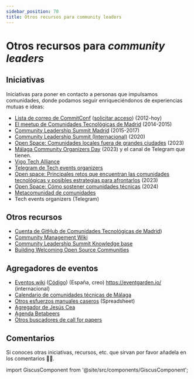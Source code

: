 ```yaml
---
sidebar_position: 70
title: Otros recursos para community leaders
---
```


# Otros recursos para _community leaders_

## Iniciativas

Iniciativas para poner en contacto a personas que impulsamos comunidades, donde podamos seguir enriqueciéndonos de experiencias mutuas e ideas:

* [Lista de correo de CommitConf](https://groups.google.com/u/1/g/commit-conf) ([solicitar acceso](https://blog.commit-conf.com/meetups-sobre-dinamizacion-de-comunidades/)) (2012-hoy)
* [El meetup de Comunidades Tecnológicas de Madrid](https://www.meetup.com/es-ES/Comunidades-Tecnologicas-Madrid/?_locale=es-ES) (2014-2015)
* [Community Leadership Summit Madrid](https://web.archive.org/web/20161202102359/http://www.clsxmadrid.es/index.es.html) (2015-2017)
* [Community Leadership Summit (Internacional)](https://2020.allthingsopen.org/events/community-leadership-summit-2020/) (2020)
* [Open Space: Comunidades locales fuera de grandes ciudades](https://koliseo.com/events/commit-2023/agenda/1) (2023)
* [Málaga Community Organizers Day](https://geekstorming.wordpress.com/2023/12/20/sobre-malaga-community-organizers-day/) (2023) y el canal de Telegram que tienen.
* [Vigo Tech Alliance](https://vigotech.org/)
* [Telegram de Tech events organizers](https://t.me/teoSpain)
* [Open space: Principales retos que encuentran las comunidades tecnológicas y posibles estrategias para afrontarlos](https://2023.es.pycon.org/programa/) (2023)
* [Open Space: Cómo sostener comunidades técnicas](https://koliseo.com/commit/2024/agenda/) (2024)
* [Metacomunidad de comunidades](https://blog.commit-conf.com/meetups-sobre-dinamizacion-de-comunidades/)
* Tech events organizers (Telegram)

## Otros recursos

* [Cuenta de GitHub de Comunidades Tecnológicas de Madrid](https://github.com/Comunidades-Tecnologicas/docs))
* [Community Management Wiki](https://communitymgt.fandom.com/wiki/Community_Management_Wiki)
* [Community Leadership Summit Knowledge base](https://web.archive.org/web/20160811105521/http://knowledge.communityleadershipforum.com/doku.php)
* [Building Welcoming Open Source Communities](https://opensource.guide/building-community/)

## Agregadores de eventos

* [Eventos.wiki](https://www.eventos.wiki) ([Código](https://github.com/achamorro-dev/eventoswiki)) (España, creo)
https://eventgarden.io/  (internacional)
* [Calendario de comunidades técnicas de Málaga](https://geekstorming.wordpress.com/calendario-comunidades-tecnicas/) 
* [Otros esfuerzos manuales caseros](https://docs.google.com/spreadsheets/d/1VJRVTa1xm7-VlshZY5TD76iHjw0D7qik3b_aIneBl2A/edit?usp=sharing) (Spreadsheet)
* [Agregador de Jesús Cea](http://calendario.es.python.org/fusion.ics)
* [Agenda Betabeers](https://betabeers.com/event/)
* [Otros buscadores de call for papers](https://github.com/devrelcollective/awesome-devrel#cfps-and-speaking-resources) 

## Comentarios

Si conoces otras iniciativas, recursos, etc. que sirvan por favor añadela en los comentarios 🙏😊.

import GiscusComponent from '@site/src/components/GiscusComponent';

<GiscusComponent></GiscusComponent>